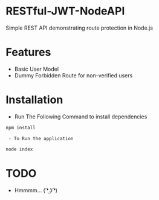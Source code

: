 # RESTful-JWT-NodeAPI
Simple REST API demonstrating route protection in Node.js

# Features
  - Basic User Model
  - Dummy Forbidden Route for non-verified users

  # Installation
  - Run The Following Command to install dependencies
  ```sh
  npm install
  ```
     - To Run the application
  ```sh
  node index
  ```

# TODO
  - Hmmmm... ( ͡❛ ͜ʖ ͡❛)
